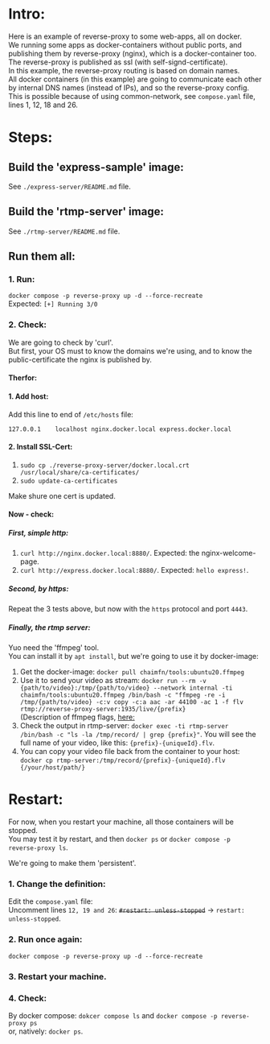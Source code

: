 # Intro:
Here is an example of reverse-proxy to some web-apps, all on docker. <br />
We running some apps as docker-containers without public ports, and publishing them by reverse-proxy (nginx), which is a docker-container too. <br />
The reverse-proxy is published as ssl (with self-signd-certificate).<br />
In this example, the reverse-proxy routing is based on domain names.<br />
All docker containers (in this example) are going to communicate each other by internal DNS names (instead of IPs), and so the reverse-proxy config.<br />
This is possible because of using common-network, see ```compose.yaml``` file, lines 1, 12, 18 and 26.

# Steps:

## Build the 'express-sample' image:
See ```./express-server/README.md``` file.

## Build the 'rtmp-server' image:
See ```./rtmp-server/README.md``` file.

## Run them all:
### 1. Run:
```docker compose -p reverse-proxy up -d --force-recreate``` <br />
Expected: ```[+] Running 3/0```

### 2. Check:
We are going to check by 'curl'. <br />
But first, your OS must to know the domains we're using, and to know the public-certificate the nginx is published by. <br />

#### Therfor:

#### 1. Add host:
Add this line to end of ```/etc/hosts``` file:

```127.0.0.1	localhost nginx.docker.local express.docker.local```

#### 2. Install SSL-Cert:
1. ```sudo cp ./reverse-proxy-server/docker.local.crt /usr/local/share/ca-certificates/```
2. ```sudo update-ca-certificates```

Make shure one cert is updated.

#### Now - check:
##### First, simple http:
1. ```curl http://nginx.docker.local:8880/```. Expected: the nginx-welcome-page.
2. ```curl http://express.docker.local:8880/```. Expected: ```hello express!```.

##### Second, by https:
Repeat the 3 tests above, but now with the ```https``` protocol and port ```4443```.

##### Finally, the rtmp server:
Yuo need the 'ffmpeg' tool. <br />
You can install it by ```apt install```, but we're going to use it by docker-image:
1. Get the docker-image: ```docker pull chaimfn/tools:ubuntu20.ffmpeg```
2. Use it to send your video as stream: ```docker run --rm -v {path/to/video}:/tmp/{path/to/video} --network internal -ti chaimfn/tools:ubuntu20.ffmpeg /bin/bash -c "ffmpeg -re -i /tmp/{path/to/video} -c:v copy -c:a aac -ar 44100 -ac 1 -f flv rtmp://reverse-proxy-server:1935/live/{prefix}``` <br />
(Description of ffmpeg flags, [here:](https://www.digitalocean.com/community/tutorials/how-to-set-up-a-video-streaming-server-using-nginx-rtmp-on-ubuntu-20-04])
3. Check the output in rtmp-server: ```docker exec -ti rtmp-server /bin/bash -c "ls -la /tmp/record/ | grep {prefix}"```. You will see the full name of your video, like this: ```{prefix}-{uniqueId}.flv```.
4. You can copy your video file back from the container to your host: ```docker cp rtmp-server:/tmp/record/{prefix}-{uniqueId}.flv {/your/host/path/}```



# Restart:
For now, when you restart your machine, all those containers will be stopped.<br />
You may test it by restart, and then ```docker ps``` or ```docker compose -p reverse-proxy ls```. <br />

We're going to make them 'persistent'. <br />

### 1. Change the definition:
Edit the ```compose.yaml``` file: <br />
Uncomment lines ```12, 19 and 26```: ~~```#restart: unless-stopped```~~ -> ```restart: unless-stopped```.

### 2. Run once again:
```docker compose -p reverse-proxy up -d --force-recreate``` <br />

### 3. Restart your machine.

### 4. Check:
By docker compose: ```dokcer compose ls``` and ```docker compose -p reverse-proxy ps```<br />
or, natively: ```docker ps```.
